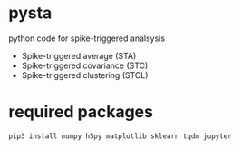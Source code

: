 # pysta
python code for spike-triggered analsysis
* Spike-triggered average (STA)
* Spike-triggered covariance (STC)
* Spike-triggered clustering (STCL)


# required packages
```
pip3 install numpy h5py matplotlib sklearn tqdm jupyter
```
